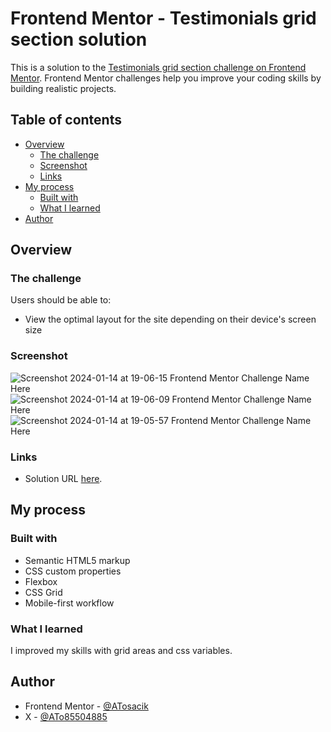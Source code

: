 # Frontend Mentor - Testimonials grid section solution

This is a solution to the [Testimonials grid section challenge on Frontend Mentor](https://www.frontendmentor.io/challenges/testimonials-grid-section-Nnw6J7Un7). Frontend Mentor challenges help you improve your coding skills by building realistic projects.

## Table of contents

- [Overview](#overview)
  - [The challenge](#the-challenge)
  - [Screenshot](#screenshot)
  - [Links](#links)
- [My process](#my-process)
  - [Built with](#built-with)
  - [What I learned](#what-i-learned)
- [Author](#author)

## Overview

### The challenge

Users should be able to:

- View the optimal layout for the site depending on their device's screen size

### Screenshot

![Screenshot 2024-01-14 at 19-06-15 Frontend Mentor Challenge Name Here](https://github.com/ATosacik/Testimonials-grid-section-main-frontend-mentor/assets/111382391/a3c3b206-9c34-43c7-bd42-010940c9c4b2)
![Screenshot 2024-01-14 at 19-06-09 Frontend Mentor Challenge Name Here](https://github.com/ATosacik/Testimonials-grid-section-main-frontend-mentor/assets/111382391/bc69f6ca-a8c4-4c66-8b23-cb2aee77c4a2)
![Screenshot 2024-01-14 at 19-05-57 Frontend Mentor Challenge Name Here](https://github.com/ATosacik/Testimonials-grid-section-main-frontend-mentor/assets/111382391/a7b46b2e-19cf-493d-b33e-210c63330d2e)

### Links

- Solution URL [here](https://atosacik.github.io/Testimonials-grid-section-main-frontend-mentor/).

## My process

### Built with

- Semantic HTML5 markup
- CSS custom properties
- Flexbox
- CSS Grid
- Mobile-first workflow

### What I learned

I improved my skills with grid areas and css variables.

## Author

- Frontend Mentor - [@ATosacik](https://www.frontendmentor.io/profile/ATosacik)
- X - [@ATo85504885](https://twitter.com/ATo85504885)
